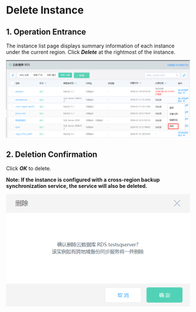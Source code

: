 # Delete Instance

## 1. Operation Entrance
The instance list page displays summary information of each instance under the current region. Click ***Delete*** at the rightmost of the instance.

![Delete Instance 1](../../../image/RDS/Delete-Instance-1.png)

## 2. Deletion Confirmation
Click ***OK*** to delete.

**Note: If the instance is configured with a cross-region backup synchronization service, the service will also be deleted.**

![Delete Instance 2](../../../image/RDS/Delete-Instance-2.png)
